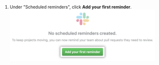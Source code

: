 1. Under "Scheduled reminders", click **Add your first reminder**. ![Add reminder button](/assets/images/help/settings/scheduled-reminders-add-button.png)

